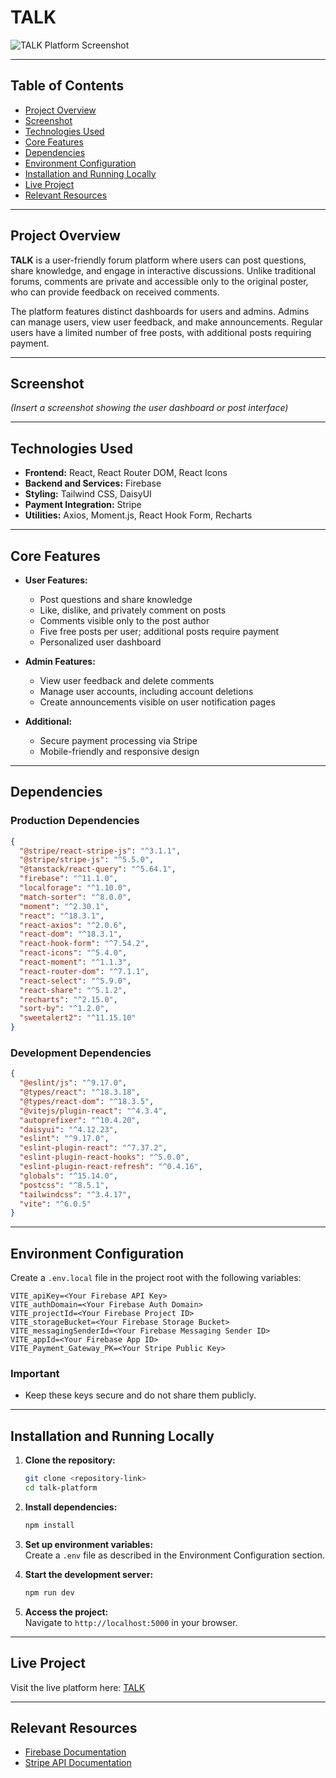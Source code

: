 # TALK  

![TALK Platform Screenshot](https://i.ibb.co.com/Y4LgzHtV/img.png)  

---

## Table of Contents  

- [Project Overview](#project-overview)  
- [Screenshot](#screenshot)  
- [Technologies Used](#technologies-used)  
- [Core Features](#core-features)  
- [Dependencies](#dependencies)  
- [Environment Configuration](#environment-configuration)  
- [Installation and Running Locally](#installation-and-running-locally)  
- [Live Project](#live-project)  
- [Relevant Resources](#relevant-resources)  

---

## Project Overview  

**TALK** is a user-friendly forum platform where users can post questions, share knowledge, and engage in interactive discussions. Unlike traditional forums, comments are private and accessible only to the original poster, who can provide feedback on received comments.  

The platform features distinct dashboards for users and admins. Admins can manage users, view user feedback, and make announcements. Regular users have a limited number of free posts, with additional posts requiring payment.  

---

## Screenshot  

*(Insert a screenshot showing the user dashboard or post interface)*  

---

## Technologies Used  

- **Frontend:** React, React Router DOM, React Icons  
- **Backend and Services:** Firebase  
- **Styling:** Tailwind CSS, DaisyUI  
- **Payment Integration:** Stripe  
- **Utilities:** Axios, Moment.js, React Hook Form, Recharts  

---

## Core Features  

- **User Features:**  
  - Post questions and share knowledge  
  - Like, dislike, and privately comment on posts  
  - Comments visible only to the post author  
  - Five free posts per user; additional posts require payment  
  - Personalized user dashboard  

- **Admin Features:**  
  - View user feedback and delete comments  
  - Manage user accounts, including account deletions  
  - Create announcements visible on user notification pages  

- **Additional:**  
  - Secure payment processing via Stripe  
  - Mobile-friendly and responsive design  

---

## Dependencies  

### Production Dependencies  

```json
{
  "@stripe/react-stripe-js": "^3.1.1",
  "@stripe/stripe-js": "^5.5.0",
  "@tanstack/react-query": "^5.64.1",
  "firebase": "^11.1.0",
  "localforage": "^1.10.0",
  "match-sorter": "^8.0.0",
  "moment": "^2.30.1",
  "react": "^18.3.1",
  "react-axios": "^2.0.6",
  "react-dom": "^18.3.1",
  "react-hook-form": "^7.54.2",
  "react-icons": "^5.4.0",
  "react-moment": "^1.1.3",
  "react-router-dom": "^7.1.1",
  "react-select": "^5.9.0",
  "react-share": "^5.1.2",
  "recharts": "^2.15.0",
  "sort-by": "^1.2.0",
  "sweetalert2": "^11.15.10"
}
```

### Development Dependencies  

```json
{
  "@eslint/js": "^9.17.0",
  "@types/react": "^18.3.18",
  "@types/react-dom": "^18.3.5",
  "@vitejs/plugin-react": "^4.3.4",
  "autoprefixer": "^10.4.20",
  "daisyui": "^4.12.23",
  "eslint": "^9.17.0",
  "eslint-plugin-react": "^7.37.2",
  "eslint-plugin-react-hooks": "^5.0.0",
  "eslint-plugin-react-refresh": "^0.4.16",
  "globals": "^15.14.0",
  "postcss": "^8.5.1",
  "tailwindcss": "^3.4.17",
  "vite": "^6.0.5"
}
```

---

## Environment Configuration  

Create a `.env.local` file in the project root with the following variables:  

```env.local
VITE_apiKey=<Your Firebase API Key>
VITE_authDomain=<Your Firebase Auth Domain>
VITE_projectId=<Your Firebase Project ID>
VITE_storageBucket=<Your Firebase Storage Bucket>
VITE_messagingSenderId=<Your Firebase Messaging Sender ID>
VITE_appId=<Your Firebase App ID>
VITE_Payment_Gateway_PK=<Your Stripe Public Key>
```

### Important  
- Keep these keys secure and do not share them publicly.  

---

## Installation and Running Locally  

1. **Clone the repository:**  
   ```bash
   git clone <repository-link>
   cd talk-platform
   ```  

2. **Install dependencies:**  
   ```bash
   npm install
   ```  

3. **Set up environment variables:**  
   Create a `.env` file as described in the Environment Configuration section.  

4. **Start the development server:**  
   ```bash
   npm run dev
   ```  

5. **Access the project:**  
   Navigate to `http://localhost:5000` in your browser.  

---

## Live Project  

Visit the live platform here: [TALK](https://forumweb-15576.web.app/)  

---

## Relevant Resources  

- [Firebase Documentation](https://firebase.google.com/docs)  
- [Stripe API Documentation](https://stripe.com/docs/api)  
